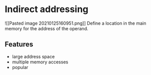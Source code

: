 # Indirect addressing
![[Pasted image 20210125160951.png]]
Define a location in the main memory for the address of the operand.
## Features
-  large address space
-  multiple memory accesses
-  popular